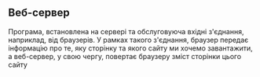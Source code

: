 ## Веб-сервер

Програма, встановлена на сервері та обслуговуюча вхідні з'єднання, наприклад, від браузерів. У рамках такого з'єднання, браузер передає інформацію про те, яку сторінку та якого сайту ми хочемо завантажити, а веб-сервер, у свою чергу, повертає браузеру зміст сторінки цього сайту
